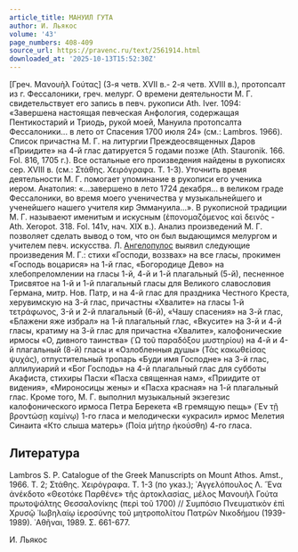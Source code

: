 ```yaml
---
article_title: МАНУИЛ ГУТА
author: И. Льякос
volume: '43'
page_numbers: 408-409
source_url: https://pravenc.ru/text/2561914.html
downloaded_at: '2025-10-13T15:52:30Z'
---
```


[Греч. Μανουὴλ Γούτας] (3-я четв. XVII в.- 2-я четв. XVIII в.), протопсалт из г. Фессалоники, греч. мелург. О времени деятельности М. Г. свидетельствует его запись в певч. рукописи Ath. Iver. 1094: «Завершена настоящая певческая Анфология, содержащая Пентикостарий и Триодь, рукой моей, Мануила протопсалта Фессалоники... в лето от Спасения 1700 июля 24» (см.: Lambros. 1966). Список причастна М. Г. на литургии Преждеосвященных Даров «Приидите» на 4-й глас датируется 5 годами позже (Ath. Stauronik. 166. Fol. 816, 1705 г.). Все остальные его произведения найдены в рукописях сер. XVIII в. (см.: Στάθης. Χειρόγραφα. Τ. 1-3). Уточнить время деятельности М. Г. помогает упоминание в рукописи его ученика иером. Анатолия: «...завершено в лето 1724 декабря... в великом граде Фессалоники, во время моего ученичества у музыкальнейшего и ученейшего нашего учителя кир Эммануила...». В рукописной традиции М. Г. называеют именитым и искусным (ἐπονομαζόμενος καὶ δεινός - Ath. Xeropot. 318. Fol. 141v, нач. XIX в.). Анализ произведений М. Г. позволяет сделать вывод о том, что он был выдающимся мелургом и учителем певч. искусства. Л. [Ангелопулос](https://pravenc.ru/text/Ангелопулос.html) выявил следующие произведения М. Г.: стихи «Господи, воззвах» на все гласы, прокимен «Господь воцарися» на 1-й глас, «Богородице Дево» на хлебопреломлении на гласы 1-й, 4-й и 1-й плагальный (5-й), песненное Трисвятое на 1-й и 1-й плагальный гласы для Великого славословия Германа, митр. Нов. Патр, и на 4-й глас для праздника Честного Креста, херувимскую на 3-й глас, причастны «Хвалите» на гласы 1-й τετράφωνος, 3-й и 2-й плагальный (6-й), «Чашу спасения» на 3-й глас, «Блажени яже избрал» на 1-й плагальный глас, «Вкусите» на 3-й и 4-й гласы, кратиму на 3-й глас для причастна «Хвалите», калофонические ирмосы «О, дивного таинства» (᾿Ω τοῦ παραδόξου μυστηρίου) на 4-й и 4-й плагальный (8-й) гласы и «Озлобленныя душы» (Τὰς κακωθείσας ψυχάς), отпустительный тропарь «Буди имя Господне» на 3-й глас, аллилуиарий и «Бог Господь» на 4-й плагальный глас для субботы Акафиста, стихиры Пасхи «Пасха священная нам», «Приидите от видения», «Мироносицы жены» и «Пасха красная» на 1-й плагальный глас. Кроме того, М. Г. выполнил музыкальный экзегезис калофонического ирмоса Петра Берекета «В гремящую пещь» (᾿Εν τῇ βροντώσῃ καμίνῳ) 1-го гласа и мелодически «украсил» ирмос Мелетия Синаита «Кто слыша матерь» (Ποία μήτηρ ἠκούσθη) 4-го гласа.

## Литература

Lambros S. P. Catalogue of the Greek Manuscripts on Mount Athos. Amst., 1966. T. 2; Στάθης. Χειρόγραφα. Τ. 1-3 (по указ.); ᾿Αγγελόπουλος Λ. ῞Ενα ἀνέκδοτο «Θεοτόκε Παρθένε» τῆς ἀρτοκλασίας, μέλος Μανουὴλ Γούτα πρωτοψάλτης Θεσσαλονίκης (περὶ τοῦ 1700) // Συμπόσιο Πνευματικὸν ἐπὶ Χρυσῷ ᾿Ιωβηλαίῳ ἱεροσύνης τοῦ μητροπολίτου Πατρῶν Νικοδήμου (1939-1989). ᾿Αθῆναι, 1989. Σ. 661-677.

И. Льякос

